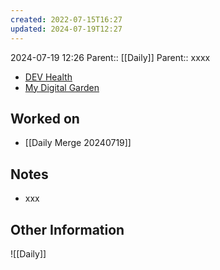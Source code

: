 ```yaml
---
created: 2022-07-15T16:27
updated: 2024-07-19T12:27
---
```

2024-07-19 12:26
Parent:: [[Daily]] 
Parent:: xxxx

- [DEV Health](https://health-configdev.mixtelematics.com/public/mapshow.htm?id=2001&mapid=1A35514B-E08F-4B7C-90B8-CD1774AE8CA3)
- [My Digital Garden](https://my-digital-garden-ten-inky.vercel.app/)

## Worked on

- [[Daily Merge 20240719]]

## Notes

- xxx

## Other Information

![[Daily]]

